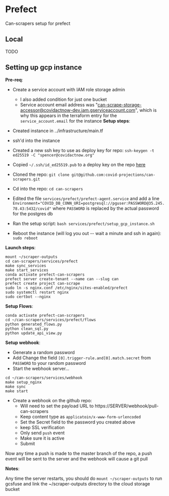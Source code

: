 # Prefect

Can-scrapers setup for prefect

## Local

TODO

## Setting up gcp instance

**Pre-req**:

- Create a service account with IAM role storage admin

  - I also added condition for just one bucket
  - Service account email address was "can-scrape-storage-accessor@covidactnow-dev.iam.gserviceaccount.com", which is why this appears in the terraform entry for the `service_account.email` for the instance
    **Setup steps**:

- Created instance in ../infrastructure/main.tf
- ssh'd into the instance
- Created a new ssh key to use as deploy key for repo: `ssh-keygen -t ed25519 -C "spencer@covidactnow.org"`
- Copied `~/.ssh/id_ed25519.pub` to a deploy key on the repo [here](https://github.com/covid-projections/can-scrapers/settings/keys/new)
- Cloned the repo: `git clone git@github.com:covid-projections/can-scrapers.git`
- Cd into the repo: `cd can-scrapers`
- Edited the file `services/prefect/prefect-agent.service` and add a line `Environment="COVID_DB_CONN_URI=postgresql://pguser:PASSWORD@35.245.78.43:5432/covid"` where `PASSWORD` is replaced by the actual password for the postgres db
- Ran the setup script: `bash services/prefect/setup_gcp_instance.sh`
- Reboot the instance (will log you out -- wait a minute and ssh in again): `sudo reboot`

**Launch steps**:

```shell
mount ~/scraper-outputs
cd can-scrapers/services/prefect
make sync_services
make start_services
conda activate prefect-can-scrapers
prefect server create-tenant --name can --slug can
prefect create project can-scrape
sudo ln -s nginx.conf /etc/nginx/sites-enabled/prefect
sudo systemctl restart nginx
sudo certbot --nginx
```


**Setup Flows**:

```shell
conda activate prefect-can-scrapers
cd ~/can-scrapers/services/prefect/flows
python generated_flows.py
python clean_sql.py
python update_api_view.py
```

**Setup webhook**:

- Generate a random password
- Add Change the field `[0].trigger-rule.and[0].match.secret` from `PASSWORD` to your random password
- Start the webhook server...

```shell
cd ~/can-scrapers/services/webhook
make setup_nginx
make sync
make start
```

- Create a webhook on the github repo:
  - Will need to set the payload URL to https://SERVER/webhook/pull-can-scrapers
  - Keep content type as `applicatoin/x-www-form-urlencoded`
  - Set the Secret field to the password you created above
  - keep SSL verification
  - Only send `push` event
  - Make sure it is active
  - Submit


Now any time a push is made to the master branch of the repo, a push event will be sent to the server and the webhook will cause a git pull

**Notes**:

Any time the server restarts, you should do `mount ~/scraper-outputs` to run gcsfuse and link the ~/scraper-outputs directory to the cloud storage bucket
